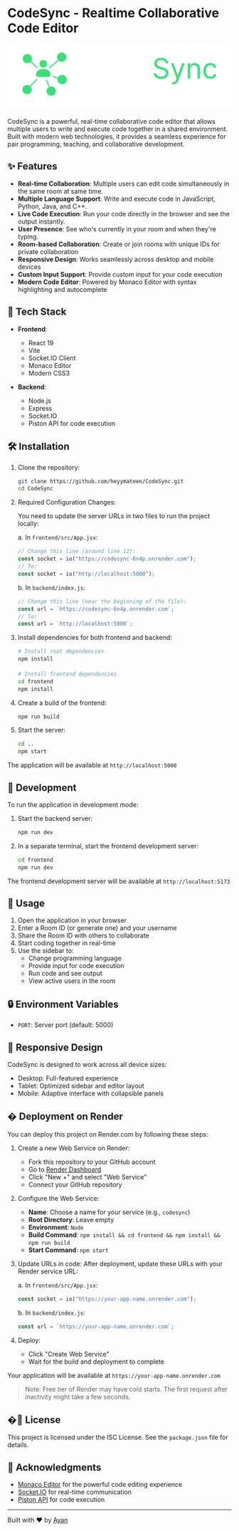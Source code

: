 # CodeSync - Realtime Collaborative Code Editor

![CodeSync Logo](frontend/public/logo.svg)

CodeSync is a powerful, real-time collaborative code editor that allows multiple users to write and execute code together in a shared environment. Built with modern web technologies, it provides a seamless experience for pair programming, teaching, and collaborative development.

## ✨ Features

- **Real-time Collaboration**: Multiple users can edit code simultaneously in the same room at same time.
- **Multiple Language Support**: Write and execute code in JavaScript, Python, Java, and C++.
- **Live Code Execution**: Run your code directly in the browser and see the output instantly.
- **User Presence**: See who's currently in your room and when they're typing.
- **Room-based Collaboration**: Create or join rooms with unique IDs for private collaboration
- **Responsive Design**: Works seamlessly across desktop and mobile devices
- **Custom Input Support**: Provide custom input for your code execution
- **Modern Code Editor**: Powered by Monaco Editor with syntax highlighting and autocomplete

## 🚀 Tech Stack

- **Frontend**:
  - React 19
  - Vite
  - Socket.IO Client
  - Monaco Editor
  - Modern CSS3

- **Backend**:
  - Node.js
  - Express
  - Socket.IO
  - Piston API for code execution

## 🛠️ Installation

1. Clone the repository:
   ```bash
   git clone https://github.com/heyymateen/CodeSync.git
   cd CodeSync
   ```

2. Required Configuration Changes:
   
   You need to update the server URLs in two files to run the project locally:

   a. In `frontend/src/App.jsx`:
   ```javascript
   // Change this line (around line 12):
   const socket = io("https://codesync-6n4p.onrender.com");
   // To:
   const socket = io("http://localhost:5000");
   ```

   b. In `backend/index.js`:
   ```javascript
   // Change this line (near the beginning of the file):
   const url = `https://codesync-6n4p.onrender.com`;
   // To:
   const url = `http://localhost:5000`;
   ```

3. Install dependencies for both frontend and backend:
   ```bash
   # Install root dependencies
   npm install

   # Install frontend dependencies
   cd frontend
   npm install
   ```

3. Create a build of the frontend:
   ```bash
   npm run build
   ```

4. Start the server:
   ```bash
   cd ..
   npm start
   ```

The application will be available at `http://localhost:5000`

## 🚦 Development

To run the application in development mode:

1. Start the backend server:
   ```bash
   npm run dev
   ```

2. In a separate terminal, start the frontend development server:
   ```bash
   cd frontend
   npm run dev
   ```

The frontend development server will be available at `http://localhost:5173`

## 🌟 Usage

1. Open the application in your browser
2. Enter a Room ID (or generate one) and your username
3. Share the Room ID with others to collaborate
4. Start coding together in real-time
5. Use the sidebar to:
   - Change programming language
   - Provide input for code execution
   - Run code and see output
   - View active users in the room

## 🔒 Environment Variables

- `PORT`: Server port (default: 5000)

## 📱 Responsive Design

CodeSync is designed to work across all device sizes:
- Desktop: Full-featured experience
- Tablet: Optimized sidebar and editor layout
- Mobile: Adaptive interface with collapsible panels

## � Deployment on Render

You can deploy this project on Render.com by following these steps:

1. Create a new Web Service on Render:
   - Fork this repository to your GitHub account
   - Go to [Render Dashboard](https://dashboard.render.com)
   - Click "New +" and select "Web Service"
   - Connect your GitHub repository

2. Configure the Web Service:
   - **Name**: Choose a name for your service (e.g., `codesync`)
   - **Root Directory**: Leave empty
   - **Environment**: `Node`
   - **Build Command**: `npm install && cd frontend && npm install && npm run build`
   - **Start Command**: `npm start`

3. Update URLs in code:
   After deployment, update these URLs with your Render service URL:
   
   a. In `frontend/src/App.jsx`:
   ```javascript
   const socket = io("https://your-app-name.onrender.com");
   ```
   
   b. In `backend/index.js`:
   ```javascript
   const url = `https://your-app-name.onrender.com`;
   ```

4. Deploy:
   - Click "Create Web Service"
   - Wait for the build and deployment to complete

Your application will be available at `https://your-app-name.onrender.com`

> Note: Free tier of Render may have cold starts. The first request after inactivity might take a few seconds.

## �📄 License

This project is licensed under the ISC License. See the `package.json` file for details.

## 🙏 Acknowledgments

- [Monaco Editor](https://microsoft.github.io/monaco-editor/) for the powerful code editing experience
- [Socket.IO](https://socket.io/) for real-time communication
- [Piston API](https://github.com/engineer-man/piston) for code execution

---

Built with ❤️ by [Ayan](https://github.com/aynayan321)
